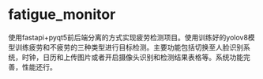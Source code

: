 # fatigue_monitor
使用fastapi+pyqt5前后端分离的方式实现疲劳检测项目。使用训练好的yolov8模型训练疲劳和不疲劳的三种类型进行目标检测。主要功能包括切换至人脸识别系统，时钟，日历和上传图片或者开启摄像头识别和检测结果表格等。系统功能完善，性能还行。
